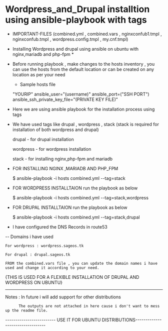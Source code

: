 # Wordpress_and_Drupal installtion using ansible-playbook with tags

* IMPORTANT-FILES
(combined.yml , combined.vars , nginxconfub1.tmpl , nginxconfub.tmpl , wordpress.config.tmpl , my.cnf.tmpl)

* Installing Wordpress and drupal using ansible on ubuntu with nginx,mariadb and php-fpm *

* Before running playbook , make changes to the hosts inventory , you can use the hosts from the default location or can be created on any location as per your need

  * Sample hosts file
 
   "YOURIP" ansible_user="(username)" ansible_port=("SSH PORT") ansible_ssh_private_key_file="(PRIVATE KEY FILE)"
 

* Here we are using ansible playbook for the installation process using tags

 - We have used tags like drupal , wordpress , stack (stack is required for installation of both wordpress and drupal)
   
   drupal - for drupal installation
   
   wordpress - for wordpress installation
   
   stack - for installing nginx,php-fpm and mariadb
   

* FOR INSTALLING NGINX ,MARIADB AND PHP_FPM 

  $ ansible-playbook -i hosts combined.yml --tag=stack
   
* FOR WORDPRESS INSTALLTAION run the playbook as below
  
   $ ansible-playbook -i hosts combined.yml --tag=stack,wordpress
   
* FOR DRUPAL INSTALLTAION run the playbook as below

  $ ansible-playbook -i hosts combined.yml --tag=stack,drupal
  
* I have configured the DNS Records in route53 

-- Domains i have used
 
    For wordpress : wordpress.sageos.tk
    
    For drupal : drupal.sageos.tk
    
    FROM the combined.vars file , you can update the domain names i have used and change it according to your need.
  
  {THIS IS USED FOR A FLEXIBLE INSTALLATION OF DRUPAL AND WORDPRESS ON UBUNTU}
  
  -------------------------------------------------------------------------------
  Notes : In future i will add support for other distributions
  
          The outputs are not attached in here cause i don't want to mess up the readme file.
          
          
          
  ------------------------- USE IT FOR UBUNTU DISTRIBUTIONS---------------------------------
          
